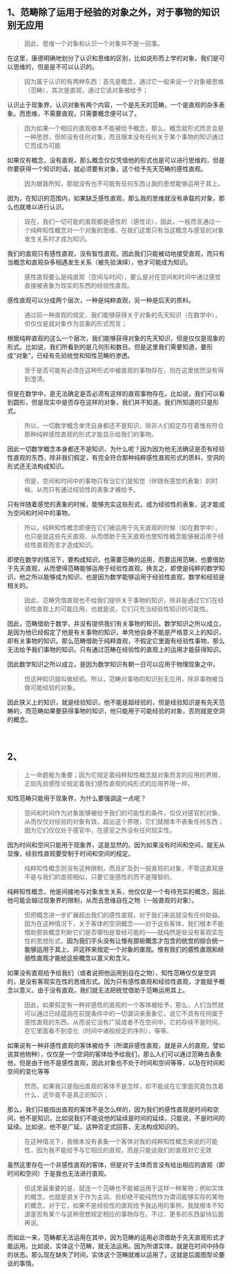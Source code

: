 <h2>1、<b>范畴除了运用于经验的对象之外，对于事物的知识别无应用</b></h2><blockquote data-pid="TsgerK_U">因此，思维一个对象和认识一个对象并不是一回事。</blockquote><p data-pid="eTXZtv0Q">在这里，康德明确地划分了认识和思维的区别，比如说形而上学的对象，我们是可以思维的，但是是不可以认识的。</p><blockquote data-pid="MuMlPW6a">因为属于认识的有两种东西：首先是概念，通过它一般来说一个对象被思维（范畴），其次是直观，通过它该对象被给予；</blockquote><p data-pid="6eY8iaDM">认识止于现象界，认识对象有两个内容，一个是先天的范畴，一个是直观的杂多表象。而思维，不需要直观，只需要概念便可以了。</p><blockquote data-pid="_AaJv6XO">因为如果一个相应的直观根本不能被给予概念，那么，概念就形式而言会是一种思想，但却没有任何对象，而且根本没有任何关于某个事物的知识通过它而成为可能</blockquote><p data-pid="pULmic_t">如果仅有概念，没有直观，那么概念仅仅凭借他的形式也是可以进行思维的，但是你要获得一个知识的话，就必须要有对象，这个给予先天范畴的感性直观。</p><blockquote data-pid="xRjee251">因为据我所知，那就没有也不可能有任何东西让我的思想能够运用于其上。</blockquote><p data-pid="jfEQmQvw">因为，在知识的范围内，如果缺乏感性直观，那么我的思维就没有承载的对象，那么也就难以进行认识。</p><blockquote data-pid="lH9LoZaB">现在，我们一切可能的直观都是感性的（感性论），因此，一般而言通过一个纯粹知性概念对一个对象的思维，在我们这里只有当这概念与感官的对象发生关系时才成为知识。</blockquote><p data-pid="mMlQBUVl">我们的直观只有感性直观，没有智性直观。因此我们只能被动地接受直观，而只有当概念和直观杂多相遇发生关系（被先验演绎），他才可能成为知识。</p><blockquote data-pid="8WGkYDQw">感性直观要么是纯直观（空间与时间），要么是对在空间和时间中通过感觉直接被表象为现实的东西的经验性直观。</blockquote><p data-pid="jBoMOpPP">感性直观可以分成两个层次，一种是纯粹直观，另一种是后天的质料。</p><blockquote data-pid="K1IS6S_u">通过前一种直观的规定，我们能够获得关于对象的先天知识（在数学中），但仅仅是就对象作为显象的形式而言；</blockquote><p data-pid="GJ5l3C1V">根据纯粹直观的这么一个层次，我们能够获得对象的先天知识，但是仅仅是现象的形式。比如说，我们所看到的是几何形和数目。但是这里我们需要知道，要形成“对象”，已经有先验统觉和知性范畴的渗透。</p><blockquote data-pid="_zPv7KeH">至于是否可能有必须在这种形式中被直观的事物存在，则在这里依然没有得到澄清。</blockquote><p data-pid="u-vNw7KY">但是在数学中，是无法确定是否必须有这样的直观事物存在。比如说，我们可以看到圆形，但是现实中是否存在这样的对象，我们并不知道。我们所知道的只是形式。</p><blockquote data-pid="O38VVhMf">所以，一切数学概念单凭自身都还不是知识，除非人们假定存在着惟有符合那种纯粹感性直观的形式才能显示给我们的事物。</blockquote><p data-pid="RnLbHtwE">因此一切数学概念本身都还不是知识，为什么呢？因为因为他无法确证是否有经验性直观的东西，除非我们假定，有完全符合那种纯粹感性直观形式的质料，空洞的形式还无法构成知识。</p><blockquote data-pid="ydH8qqW7">但是，空间和时间中的事物只有当它们是知觉（伴随有感觉的表象）的时候，从而只有通过经验性的表象才被给予。</blockquote><p data-pid="yAk2o7UG">只有伴随着感觉的表象的时候，能够充实这些形式，成为经验性的表象，这才能成为空间和时间中的事物。</p><blockquote data-pid="8cSjxQEX">所以，纯粹知性概念即便在它们被运用于先天直观的时候（如在数学中），也只是就这些先天直观、从而借助于先天直观也使知性概念能够被运用于经验性直观而言才造成知识。</blockquote><p data-pid="HQJjU7pJ">即使在数学的情况下，要构成知识，也需要范畴的运用，而要运用范畴，也要借助于先天直观，从而使得范畴能够运用于经验性直观。换言之，即使是纯粹的数学知识，他之所以能够成为知识，也是因为数学能够运用于经验性直观，数学和经验是相关的。</p><blockquote data-pid="ip2Aprzg">因此，范畴凭借直观也不给我们提供关于事物的知识，除非是通过它们在经验性直观上的可能应用，也就是说，它们只充当经验性知识的可能性。</blockquote><p data-pid="Z9FCTmPH">因此，范畴借助于数学，并没有提供我们有关事物的知识。数学知识之所以成立，是因为他已经假定了他是有关事物的知识，单凭他自身不能是严格意义上的知识，即有关事物的知识。那么范畴借助于纯粹直观，不假定它里面有经验性事物，那么无法给予我们事物的知识。只有通过范畴在经验性的直观上的运用才能获得知识。</p><p data-pid="PbAiG7qi">因此数学知识之所以成立，是因为数学知识有朝一日可以应用于物理现象之中。</p><blockquote data-pid="dt4mBEgT">但这种知识就叫做经验。所以，范畴对事物的知识别无应用，除非事物被当做可能经验的对象。</blockquote><p data-pid="x36Ewcex">因此狭义上的知识，就是经验知识，他不能是超经验的，但是经验知识是有先天范畴的，而范畴如果要获得事物的知识，他只能用于可能经验的对象，否则就是空洞的概念。</p><p><br></p><h2>2、</h2><blockquote data-pid="_50b-xzM">上一命题极为重要；因为它规定着纯粹知性概念就对象而言的应用的界限，正如先验感性论规定着我们感性直观的纯形式的应用界限一样。</blockquote><p data-pid="BfCnQPce">知性范畴只能用于现象界，为什么要强调这一点呢？</p><blockquote data-pid="SHMcJZmd">空间和时间作为对象能够被给予我们的可能性的条件，仅仅对感官的对象、从而仅仅对经验的对象有效。超出这个界限，它们就根本不表象任何东西；因为它们仅仅处于感官中，在感官之外没有任何现实性。</blockquote><p data-pid="nkUnGx9u">因为时间和空间只能用于现象界，这是显然的。因为如果没有时间和空间，就无从显像，经验性直观要受制于时间和空间的规定。</p><blockquote data-pid="_H4TiINc">纯粹知性概念则没有这种限制，而且扩及到一般直观的对象，不管这直观是不是与我们的直观相似，只要它是感性的而不是理智的。</blockquote><p data-pid="qqpmshQ5">纯粹知性概念，他是间接地与对象发生关系，他仅仅是一个有待充实的概念，因此他可能会越过现象界的限制，从而去思维自在之物（一般直观的对象）。</p><blockquote data-pid="PblGQP50">但把概念进一步扩展超出我们的感性直观，对于我们来说就没有任何助益。因为在这种情况下，关于客体的空洞概念——对于这些客体，我们根本不能借助那些概念判断它们是否哪怕是曾经可能的——就纯然是些没有客观实在性的思想形式，<b>因为我们手头没有让惟有那些概念才包含的统觉的综合统一能够运用于其上、并这样来规定一个对象的直观。惟有我们的感性直观和经验性直观才能给这些概念以意义和含义。</b></blockquote><p data-pid="X6-KdYbA">如果没有直观给予给我们（或者说把他运用到自在之物），知性范畴仅仅是空洞的，是没有客观实在性的思维形式。因为只有感性直观和经验性直观，才能赋予概念以意义。由于没有直观，我们就无法把统觉借助于范畴运用其上。</p><blockquote data-pid="3zGyD-lI">因此，如果假定有一种非感性的直观的一个客体被给予，那么，人们当然就可以通过已经蕴涵在前提条件中的一切谓词来表象它，说它不具有任何属于感性直观的东西，从而说它没有广延或者不在空间中，它的存续不是时间，在它里面看不到变化（时间中诸般规定的序列），等等。</blockquote><p data-pid="FqZBWTlP">如果说有一种非感性直观的客体被给予（所谓非感性直观，就是非人的直观，譬如说其他物种），仅仅是一个空洞的客体给予给我们，那么人们可以通过范畴去表象他，但是由于他不是感性直观，因此对象也不处于时间和空间等等，以及在时间和空间的变化等等</p><blockquote data-pid="JvCq9ctx">然而，如果我只是指出直观的客体不是怎样，却不能说在它里面究竟包含着什么，这毕竟不是真正的知识；</blockquote><p data-pid="_VjyMKua">那么，我们只能指出直观的客体不是怎么样的，因为我们的感性直观是时间和空间，他不是知识。比如说我们不能说他的延续是时间的延续，只能说，不是时间的延续。比如说，他不是广延，这种否定式回答，无法构成知识的。</p><blockquote data-pid="NSlWypGo">在这种情况下，我根本没有表象一个客体对我的纯粹知性概念来说的可能性，因为我不能给予与它相应的直观，而是只能说我们的直观对它无效</blockquote><p data-pid="WpwD43LG">虽然这里存在一个非感性直观的客体，但是对于主体而言没有给出相应的直观（即时间和空间）于是我也无法进行直观。</p><blockquote data-pid="VfxSANAK">但这里最重要的是，就连一个范畴也不能被运用于这样一种某物；例如实体的概念，也就是说关于作为主词、但却绝不能纯然作为谓词能够实存的某物的概念，对于它，如果不是经验性的直观给予我运用的事例，我就根本不知道是否有某个与这种思想规定相应的事物存在。不过，更多的东西留待后面再说。</blockquote><p data-pid="po3Y-g9L">而如此一来，范畴都无法运用在其中，因为范畴的运用必须借助于先天直观形式才能运用。比如说，实体这个范畴，就无法运用。因为所谓实体，就是在时间中持存的状态。那么现在缺失了时间，实体这个范畴就难以运用了。这就是后面图型论要说的事情。</p>